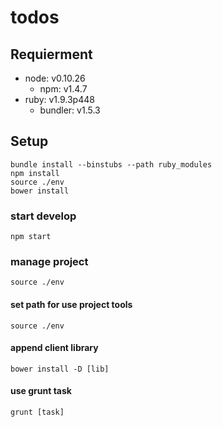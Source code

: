 todos
=========

## Requierment

- node: v0.10.26
	- npm: v1.4.7
- ruby: v1.9.3p448
	- bundler: v1.5.3

## Setup

	bundle install --binstubs --path ruby_modules
	npm install
	source ./env
	bower install

### start develop

	npm start

### manage project
	source ./env

#### set path for use project tools

	source ./env

#### append client library

	bower install -D [lib]

#### use grunt task

	grunt [task]
